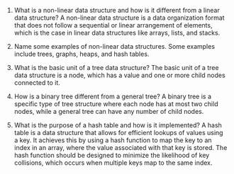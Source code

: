 1. What is a non-linear data structure and how is it different from a linear data structure?
A non-linear data structure is a data organization format that does not follow a sequential or linear arrangement of elements, which is the case in linear data structures like arrays, lists, and stacks.

2. Name some examples of non-linear data structures.
Some examples include trees, graphs, heaps, and hash tables.

3. What is the basic unit of a tree data structure?
The basic unit of a tree data structure is a node, which has a value and one or more child nodes connected to it.

4. How is a binary tree different from a general tree?
A binary tree is a specific type of tree structure where each node has at most two child nodes, while a general tree can have any number of child nodes.

5. What is the purpose of a hash table and how is it implemented?
A hash table is a data structure that allows for efficient lookups of values using a key. It achieves this by using a hash function to map the key to an index in an array, where the value associated with that key is stored. The hash function should be designed to minimize the likelihood of key collisions, which occurs when multiple keys map to the same index.